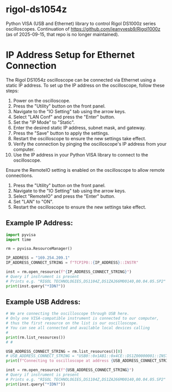 # rigol-ds1054z

Python VISA (USB and Ethernet) library to control Rigol DS1000z series oscilloscopes. Continuation of https://github.com/jeanyvesb9/Rigol1000z (as of 2025-09-15, that repo is no longer maintained).

# IP Address Setup for Ethernet Connection

The Rigol DS1054z oscilloscope can be connected via Ethernet using a static IP address. To set up the IP address on the oscilloscope, follow these steps:

1. Power on the oscilloscope.
2. Press the "Utility" button on the front panel.
3. Navigate to the "IO Setting" tab using the arrow keys.
4. Select "LAN Conf" and press the "Enter" button.
5. Set the "IP Mode" to "Static".
6. Enter the desired static IP address, subnet mask, and gateway.
7. Press the "Save" button to apply the settings.
8. Restart the oscilloscope to ensure the new settings take effect.
9. Verify the connection by pinging the oscilloscope's IP address from your computer.
10. Use the IP address in your Python VISA library to connect to the oscilloscope.

Ensure the RemoteIO setting is enabled on the oscilloscope to allow remote connections.

1. Press the "Utility" button on the front panel.
2. Navigate to the "IO Setting" tab using the arrow keys.
3. Select "RemoteIO" and press the "Enter" button.
4. Set "LAN" to "ON".
5. Restart the oscilloscope to ensure the new settings take effect.

## Example IP Address:

```python
import pyvisa
import time

rm = pyvisa.ResourceManager()

IP_ADDRESS = "169.254.209.1"
IP_ADDRESS_CONNECT_STRING = f"TCPIP0::{IP_ADDRESS}::INSTR"

inst = rm.open_resource(f"{IP_ADDRESS_CONNECT_STRING}")
# Query if instrument is present
# Prints e.g. "RIGOL TECHNOLOGIES,DS1104Z,DS1ZA266M00140,00.04.05.SP2"
print(inst.query("*IDN?"))
```

## Example USB Address:

```python
# We are connecting the oscilloscope through USB here.
# Only one VISA-compatible instrument is connected to our computer,
# thus the first resource on the list is our oscilloscope.
# You can see all connected and available local devices calling
#
print(rm.list_resources())
# #

USB_ADDRESS_CONNECT_STRING = rm.list_resources()[0]
# USB_ADDRESS_CONNECT_STRING = "USB0::0x1AB1::0x4CE::DS1Z00000001::INSTR"
print(f"Connecting to oscilloscope at address {USB_ADDRESS_CONNECT_STRING}")

inst = rm.open_resource(f"{USB_ADDRESS_CONNECT_STRING}")
# Query if instrument is present
# Prints e.g. "RIGOL TECHNOLOGIES,DS1104Z,DS1ZA266M00140,00.04.05.SP2"
print(inst.query("*IDN?"))
```

